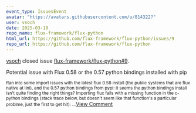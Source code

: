 ```yaml
---
event_type: IssuesEvent
avatar: "https://avatars.githubusercontent.com/u/814322?"
user: vsoch
date: 2025-03-10
repo_name: flux-framework/flux-python
html_url: https://github.com/flux-framework/flux-python/issues/9
repo_url: https://github.com/flux-framework/flux-python
---
```


<a href='https://github.com/vsoch' target='_blank'>vsoch</a> closed issue <a href='https://github.com/flux-framework/flux-python/issues/9' target='_blank'>flux-framework/flux-python#9</a>.

<p>Potential issue with Flux 0.58 or the 0.57 python bindings installed with pip</p><small>Ran into some import issues with the latest flux 0.58 install (the public systems that are flux native at llnl), and the 0.57 python bindings from pypi: it seems the python bindings install isn't quite finding the right things?  Importing flux fails with a missing function in the c-python bindings (stack trace below, but doesn't seem like that function's a particular problme, just the first to get hit):...</small><a href='https://github.com/flux-framework/flux-python/issues/9' target='_blank'>View Comment</a>